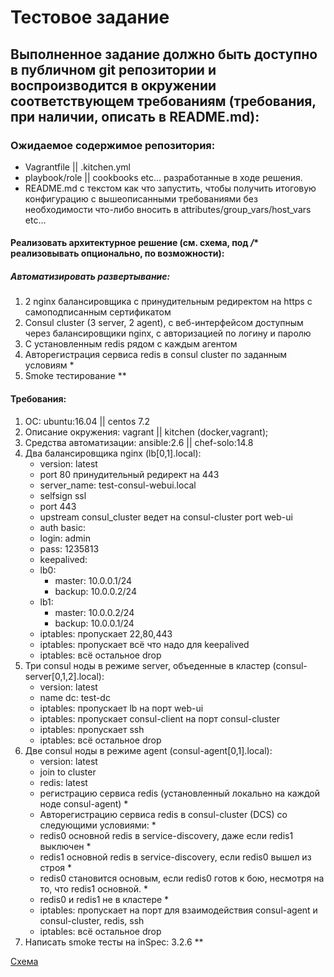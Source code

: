 # Тестовое задание

## Выполненное задание должно быть доступно в публичном git репозитории и воспроизводится в окружении соответствующем требованиям (требования, при наличии, описать в README.md):

### Ожидаемое содержимое репозитория:
- Vagrantfile || .kitchen.yml
- playbook/role || cookbooks etc… разработанные в ходе решения.
- README.md с текстом как что запустить, чтобы получить итоговую конфигурацию с вышеописанными требованиями без необходимости что-либо вносить в attributes/group_vars/host_vars etc…

#### Реализовать архитектурное решение (см. схема, под */** реализовывать опционально, по возможности):
##### Автоматизировать развертывание:
1. 2 nginx балансировщика с принудительным редиректом на https с самоподписанным сертификатом
1. Consul cluster (3 server, 2 agent), c веб-интерфейсом доступным через балансировщики nginx, с авторизацией по логину и паролю
1. С установленным redis рядом с каждым агентом
1. Авторегистрация сервиса redis в consul cluster по заданным условиям *
1. Smoke тестирование **

#### Требования:
1. ОС: ubuntu:16.04 || centos 7.2
1. Описание окружения: vagrant || kitchen (docker,vagrant);
1. Средства автоматизации: ansible:2.6 || chef-solo:14.8
1. Два балансировщика nginx (lb[0,1].local):
    - version: latest
    - port 80 принудительный редирект на 443
    - server_name: test-consul-webui.local
    - selfsign ssl
    - port 443
    - upstream consul_cluster ведет на consul-cluster port web-ui
    - auth basic:
    - login: admin
    - pass: 1235813
    - keepalived:
    - lb0:
       - master: 10.0.0.1/24
       - backup: 10.0.0.2/24
    - lb1:
       - master: 10.0.0.2/24
       - backup: 10.0.0.1/24
    - iptables: пропускает 22,80,443
    - iptables: пропускает всё что надо для keepalived
    - iptables: всё остальное drop
1. Три consul ноды в режиме server, объеденные в кластер (consul-server[0,1,2].local):
    - version: latest
    - name dc: test-dc
    - iptables: пропускает lb на порт web-ui
    - iptables: пропускает consul-client на порт consul-cluster
    - iptables: пропускает ssh
    - iptables: всё остальное drop
1. Две consul ноды в режиме agent (consul-agent[0,1].local):
    - version: latest
    - join to cluster
    - redis: latest
    - регистрацию сервиса redis (установленный локально на каждой ноде consul-agent) *
    - Авторегистрацию сервиса redis в consul-cluster (DCS) со следующими условиями: *
    - redis0 основной redis в service-discovery, даже если redis1 выключен *
    - redis1 основной redis в service-discovery, если redis0 вышел из строя *
    - redis0 становится основым, если redis0 готов к бою, несмотря на то, что redis1 основной. *
    - redis0 и redis1 не в кластере *
    - iptables: пропускает на порт для взаимодействия consul-agent и consul-cluster, redis, ssh
    - iptables: всё остальное drop
1. Написать smoke тесты на inSpec: 3.2.6 **

[Схема](https://github.com/redj45/test_adm/blob/master/test_test_linux_adm%20(1).jpg)
